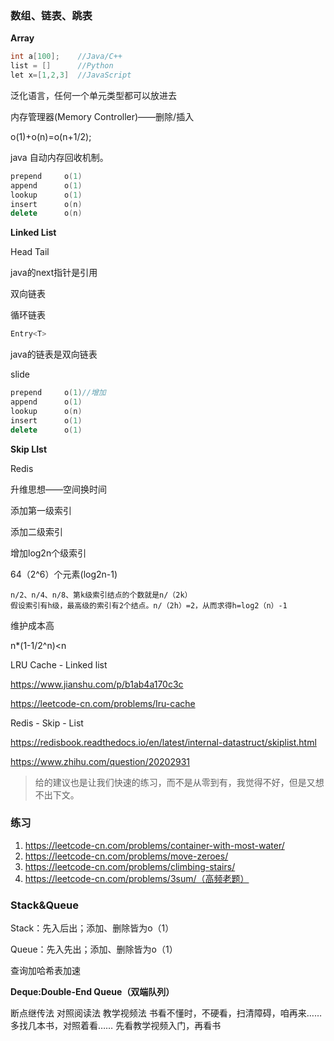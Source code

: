### 数组、链表、跳表

**Array**

```cpp
int a[100];    //Java/C++
list = []      //Python
let x=[1,2,3]  //JavaScript
```

泛化语言，任何一个单元类型都可以放进去

内存管理器(Memory Controller)——删除/插入

o(1)+o(n)=o(n+1/2);

java 自动内存回收机制。

```cpp
prepend		o(1)
append 		o(1)
lookup		o(1)
insert 		o(n)
delete		o(n)
```

**Linked List**

Head Tail 

java的next指针是引用

双向链表

循环链表

```java
Entry<T>
```

java的链表是双向链表

slide

```cpp
prepend 	o(1)//增加
append 		o(1)
lookup		o(n)
insert 		o(1)
delete		o(1)
```
**Skip LIst**

Redis

升维思想——空间换时间

添加第一级索引

添加二级索引

增加log2n个级索引

64（2^6）个元素(log2n-1)

```
n/2、n/4、n/8、第k级索引结点的个数就是n/（2k）
假设索引有h级，最高级的索引有2个结点。n/（2h）=2，从而求得h=log2（n）-1
```

维护成本高

n*(1-1/2^n)<n



LRU Cache - Linked list

https://www.jianshu.com/p/b1ab4a170c3c 

https://leetcode-cn.com/problems/Iru-cache



Redis - Skip - List 

https://redisbook.readthedocs.io/en/latest/internal-datastruct/skiplist.html 

https://www.zhihu.com/question/20202931



> 给的建议也是让我们快速的练习，而不是从零到有，我觉得不好，但是又想不出下文。



### 练习

1. https://leetcode-cn.com/problems/container-with-most-water/
2. https://leetcode-cn.com/problems/move-zeroes/
3. https://leetcode-cn.com/problems/climbing-stairs/
4. https://leetcode-cn.com/problems/3sum/（高频老题）



### Stack&Queue 

Stack：先入后出；添加、删除皆为o（1）

Queue：先入先出；添加、删除皆为o（1）

 查询加哈希表加速



**Deque:Double-End Queue（双端队列）**





断点继传法
对照阅读法
教学视频法
书看不懂时，不硬看，扫清障碍，咱再来……
多找几本书，对照着看……
先看教学视频入门，再看书




